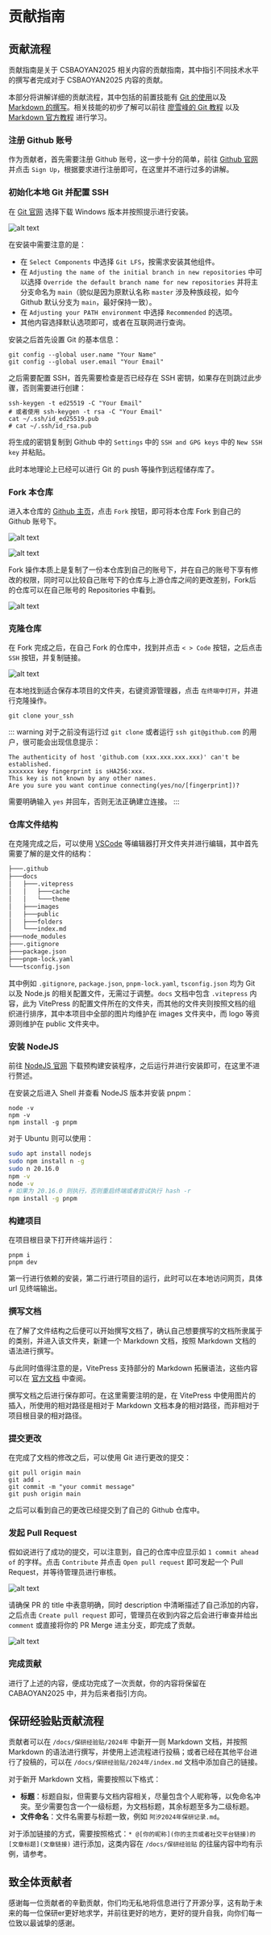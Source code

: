 # 贡献指南

## 贡献流程

贡献指南是关于 CSBAOYAN2025 相关内容的贡献指南，其中指引不同技术水平的撰写者完成对于 CSBAOYAN2025 内容的贡献。

本部分将讲解详细的贡献流程，其中包括的前置技能有 <u>Git 的使用</u>以及 <u>Markdown 的撰写</u>。相关技能的初步了解可以前往 [廖雪峰的 Git 教程](https://www.liaoxuefeng.com/wiki/896043488029600) 以及 [Markdown 官方教程](https://markdown.com.cn/basic-syntax/) 进行学习。

### 注册 Github 账号

作为贡献者，首先需要注册 Github 账号，这一步十分的简单，前往 [Github 官网](https://github.com/) 并点击 `Sign Up`，根据要求进行注册即可，在这里并不进行过多的讲解。

### 初始化本地 Git 并配置 SSH

在 [Git 官网](https://git-scm.com/) 选择下载 Windows 版本并按照提示进行安装。

![alt text](./images/贡献指南/download_git.png)

在安装中需要注意的是：

- 在 `Select Components` 中选择 `Git LFS`，按需求安装其他组件。
- 在 `Adjusting the name of the initial branch in new repositories` 中可以选择 `Override the default branch name for new repositories` 并将主分支命名为 `main`（貌似是因为原默认名称 `master` 涉及种族歧视，如今 Github 默认分支为 `main`，最好保持一致）。
- 在 `Adjusting your PATH environment` 中选择 `Recommended` 的选项。
- 其他内容选择默认选项即可，或者在互联网进行查询。

安装之后首先设置 Git 的基本信息：

```shell
git config --global user.name "Your Name"
git config --global user.email "Your Email"
```

之后需要配置 SSH，首先需要检查是否已经存在 SSH 密钥，如果存在则跳过此步骤，否则需要进行创建：

```shell
ssh-keygen -t ed25519 -C "Your Email"
# 或者使用 ssh-keygen -t rsa -C "Your Email"
cat ~/.ssh/id_ed25519.pub
# cat ~/.ssh/id_rsa.pub
```

将生成的密钥复制到 Github 中的 `Settings` 中的 `SSH and GPG keys` 中的 `New SSH key` 并粘贴。

此时本地理论上已经可以进行 Git 的 push 等操作到远程储存库了。

### Fork 本仓库

进入本仓库的 [Github 主页](https://github.com/CS-BAOYAN/CS-BAOYAN-2025)，点击 `Fork` 按钮，即可将本仓库 Fork 到自己的 Github 账号下。

![alt text](./images/贡献指南/fork_1.png)

![alt text](./images/贡献指南/fork_2.png)

Fork 操作本质上是复制了一份本仓库到自己的账号下，并在自己的账号下享有修改的权限，同时可以比较自己账号下的仓库与上游仓库之间的更改差别，Fork后的仓库可以在自己账号的 Repositories 中看到。

![alt text](./images/贡献指南/find_fork.png)

### 克隆仓库

在 Fork 完成之后，在自己 Fork 的仓库中，找到并点击 `< > Code` 按钮，之后点击 `SSH` 按钮，并复制链接。

![alt text](./images/贡献指南/gain_ssh.png)

在本地找到适合保存本项目的文件夹，右键资源管理器，点击 `在终端中打开`，并进行克隆操作。

```shell
git clone your_ssh
```

::: warning
对于之前没有运行过 `git clone` 或者运行 `ssh git@github.com` 的用户，很可能会出现信息提示：

```text
The authenticity of host 'github.com (xxx.xxx.xxx.xxx)' can't be established.
xxxxxxx key fingerprint is sHA256:xxx.
This key is not known by any other names.
Are you sure you want continue connecting(yes/no/[fingerprint])?
```

需要明确输入 `yes` 并回车，否则无法正确建立连接。
:::

### 仓库文件结构

在克隆完成之后，可以使用 [VSCode](https://code.visualstudio.com/) 等编辑器打开文件夹并进行编辑，其中首先需要了解的是文件的结构：

```txt
├───.github
├───docs
│   ├───.vitepress
│   │   ├───cache
│   │   └───theme
│   ├───images
│   ├───public
│   ├───folders
│   └───index.md
├───node_modules
├───.gitignore
├───package.json
├───pnpm-lock.yaml
└───tsconfig.json
```

其中例如 `.gitignore`, `package.json`, `pnpm-lock.yaml`, `tsconfig.json` 均为 Git 以及 Node.js 的相关配置文件，无需过于调整。`docs` 文档中包含 `.vitepress` 内容，此为 VitePress 的配置文件所在的文件夹，而其他的文件夹则按照文档的组织进行排序，其中本项目中全部的图片均维护在 images 文件夹中，而 logo 等资源则维护在 public 文件夹中。

### 安装 NodeJS

前往 [NodeJS 官网](https://nodejs.org/zh-cn/download/prebuilt-installer) 下载预构建安装程序，之后运行并进行安装即可，在这里不进行赘述。

在安装之后进入 Shell 并查看 NodeJS 版本并安装 pnpm：

```shell
node -v
npm -v
npm install -g pnpm
```

对于 Ubuntu 则可以使用：

```bash
sudo apt install nodejs
sudo npm install n -g
sudo n 20.16.0
npm -v
node -v
# 如果为 20.16.0 则执行，否则重启终端或者尝试执行 hash -r
npm install -g pnpm
```

### 构建项目

在项目根目录下打开终端并运行：

```shell
pnpm i
pnpm dev
```

第一行进行依赖的安装，第二行进行项目的运行，此时可以在本地访问网页，具体 url 见终端输出。

### 撰写文档

在了解了文件结构之后便可以开始撰写文档了，确认自己想要撰写的文档所隶属于的类别，并进入该文件夹，新建一个 Markdown 文档，按照 Markdown 文档的语法进行撰写。

与此同时值得注意的是，VitePress 支持部分的 Markdown 拓展语法，这些内容可以在 [官方文档](https://vitepress.dev/zh/guide/markdown) 中查阅。

撰写文档之后进行保存即可。在这里需要注明的是，在 VitePress 中使用图片的插入，所使用的相对路径是相对于 Markdown 文档本身的相对路径，而非相对于项目根目录的相对路径。

### 提交更改

在完成了文档的修改之后，可以使用 Git 进行更改的提交：

```shell
git pull origin main
git add .
git commit -m "your commit message"
git push origin main
```

之后可以看到自己的更改已经提交到了自己的 Github 仓库中。

### 发起 Pull Request

假如说进行了成功的提交，可以注意到，自己的仓库中应显示如 `1 commit ahead of` 的字样。点击 `Contribute` 并点击 `Open pull request` 即可发起一个 Pull Request，并等待管理员进行审核。

![alt text](./images/贡献指南/pr_1.png)

请确保 PR 的 title 中表意明确，同时 description 中清晰描述了自己添加的内容，之后点击 `Create pull request` 即可，管理员在收到内容之后会进行审查并给出 `comment` 或直接将你的 PR Merge 进主分支，即完成了贡献。

![alt text](./images/贡献指南/pr_2.png)

### 完成贡献

进行了上述的内容，便成功完成了一次贡献，你的内容将保留在 CABAOYAN2025 中，并为后来者指引方向。

## 保研经验贴贡献流程

贡献者可以在 `/docs/保研经验贴/2024年` 中新开一则 Markdown 文档，并按照 Markdown 的语法进行撰写，并使用上述流程进行投稿；或者已经在其他平台进行了投稿的，可以在 `/docs/保研经验贴/2024年/index.md` 文档中添加自己的链接。

对于新开 Markdown 文档，需要按照以下格式：

- **标题**：标题自拟，但需要与文档内容相关，尽量包含个人昵称等，以免命名冲突。至少需要包含一个一级标题，为文档标题，其余标题至多为二级标题。
- **文件命名**：文件名需要与标题一致，例如 `阿汐2024年保研记录.md`。

对于添加链接的方式，需要按照格式：`* @[你的昵称](你的主页或者社交平台链接)的[文章标题](文章链接)` 进行添加，这类内容在 `/docs/保研经验贴` 的往届内容中均有示例，请参考。

## 致全体贡献者

感谢每一位贡献者的辛勤贡献，你们均无私地将信息进行了开源分享，这有助于未来的每一位保研er更好地求学，并前往更好的地方，更好的提升自我，向你们每一位致以最诚挚的感谢。